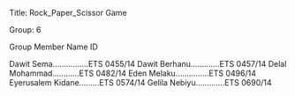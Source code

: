 Title: Rock_Paper_Scissor Game

Group: 6

Group Member Name ID

Dawit Sema................ETS 0455/14
Dawit Berhanu.............ETS 0457/14
Delal Mohammad............ETS 0482/14
Eden Melaku...............ETS 0496/14
Eyerusalem Kidane.........ETS 0574/14
Gelila Nebiyu.............ETS 0690/14
